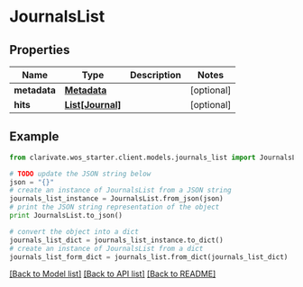 # JournalsList


## Properties

Name | Type | Description | Notes
------------ | ------------- | ------------- | -------------
**metadata** | [**Metadata**](Metadata.md) |  | [optional] 
**hits** | [**List[Journal]**](Journal.md) |  | [optional] 

## Example

```python
from clarivate.wos_starter.client.models.journals_list import JournalsList

# TODO update the JSON string below
json = "{}"
# create an instance of JournalsList from a JSON string
journals_list_instance = JournalsList.from_json(json)
# print the JSON string representation of the object
print JournalsList.to_json()

# convert the object into a dict
journals_list_dict = journals_list_instance.to_dict()
# create an instance of JournalsList from a dict
journals_list_form_dict = journals_list.from_dict(journals_list_dict)
```
[[Back to Model list]](../README.md#documentation-for-models) [[Back to API list]](../README.md#documentation-for-api-endpoints) [[Back to README]](../README.md)


